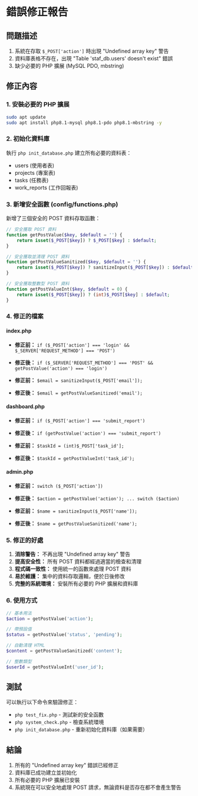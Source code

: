 # 錯誤修正報告

## 問題描述
1. 系統在存取 `$_POST['action']` 時出現 "Undefined array key" 警告
2. 資料庫表格不存在，出現 "Table 'staf_db.users' doesn't exist" 錯誤
3. 缺少必要的 PHP 擴展 (MySQL PDO, mbstring)

## 修正內容

### 1. 安裝必要的 PHP 擴展
```bash
sudo apt update
sudo apt install php8.1-mysql php8.1-pdo php8.1-mbstring -y
```

### 2. 初始化資料庫
執行 `php init_database.php` 建立所有必要的資料表：
- users (使用者表)
- projects (專案表) 
- tasks (任務表)
- work_reports (工作回報表)

### 3. 新增安全函數 (config/functions.php)
新增了三個安全的 POST 資料存取函數：

```php
// 安全獲取 POST 資料
function getPostValue($key, $default = '') {
    return isset($_POST[$key]) ? $_POST[$key] : $default;
}

// 安全獲取並清理 POST 資料
function getPostValueSanitized($key, $default = '') {
    return isset($_POST[$key]) ? sanitizeInput($_POST[$key]) : $default;
}

// 安全獲取整數型 POST 資料
function getPostValueInt($key, $default = 0) {
    return isset($_POST[$key]) ? (int)$_POST[$key] : $default;
}
```

### 4. 修正的檔案

#### index.php
- **修正前：** `if ($_POST['action'] === 'login' && $_SERVER['REQUEST_METHOD'] === 'POST')`
- **修正後：** `if ($_SERVER['REQUEST_METHOD'] === 'POST' && getPostValue('action') === 'login')`

- **修正前：** `$email = sanitizeInput($_POST['email']);`
- **修正後：** `$email = getPostValueSanitized('email');`

#### dashboard.php
- **修正前：** `if ($_POST['action'] === 'submit_report')`
- **修正後：** `if (getPostValue('action') === 'submit_report')`

- **修正前：** `$taskId = (int)$_POST['task_id'];`
- **修正後：** `$taskId = getPostValueInt('task_id');`

#### admin.php
- **修正前：** `switch ($_POST['action'])`
- **修正後：** `$action = getPostValue('action'); ... switch ($action)`

- **修正前：** `$name = sanitizeInput($_POST['name']);`
- **修正後：** `$name = getPostValueSanitized('name');`

### 5. 修正的好處

1. **消除警告：** 不再出現 "Undefined array key" 警告
2. **提高安全性：** 所有 POST 資料都經過適當的檢查和清理
3. **程式碼一致性：** 使用統一的函數來處理 POST 資料
4. **易於維護：** 集中的資料存取邏輯，便於日後修改
5. **完整的系統環境：** 安裝所有必要的 PHP 擴展和資料庫

### 6. 使用方式

```php
// 基本用法
$action = getPostValue('action');

// 帶預設值
$status = getPostValue('status', 'pending');

// 自動清理 HTML
$content = getPostValueSanitized('content');

// 整數類型
$userId = getPostValueInt('user_id');
```

## 測試
可以執行以下命令來驗證修正：
- `php test_fix.php` - 測試新的安全函數
- `php system_check.php` - 檢查系統環境
- `php init_database.php` - 重新初始化資料庫（如果需要）

## 結論
1. 所有的 "Undefined array key" 錯誤已經修正
2. 資料庫已成功建立並初始化
3. 所有必要的 PHP 擴展已安裝
4. 系統現在可以安全地處理 POST 請求，無論資料是否存在都不會產生警告
